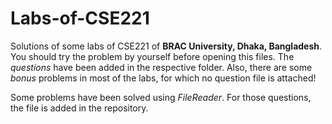 # Labs-of-CSE221
Solutions of some labs of CSE221 of **BRAC University, Dhaka, Bangladesh**. You should try the problem by yourself before opening this files. The _questions_ have been added in the respective folder. Also, there are some *bonus* problems in most of the labs, for which no question file is attached!

Some problems have been solved using *FileReader*. For those questions, the file is added in the repository.
